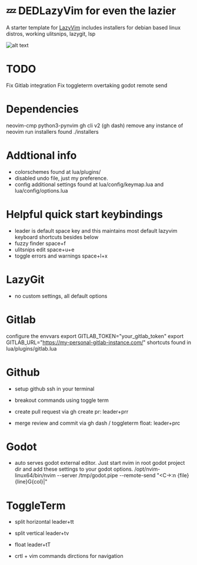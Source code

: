 # 💤 DEDLazyVim for even the lazier

A starter template for [LazyVim](https://github.com/LazyVim/LazyVim)
includes installers for debian based linux distros, working ulitsnips, lazygit, lsp

![alt text](https://github.com/dfosterj/dedneovim/blob/main/.preview.png?raw=true)


# TODO
Fix Gitlab integration
Fix toggleterm overtaking godot remote send

# Dependencies
neovim-cmp
python3-pynvim
gh cli v2 (gh dash)
remove any instance of neovim
run installers found ./installers


# Addtional info
* colorschemes found at lua/plugins/
* disabled undo file, just my preference. 
* config additional settings found at lua/config/keymap.lua and lua/config/options.lua


# Helpful quick start keybindings
* leader is default space key and this maintains most default lazyvim keyboard shortcuts besides below
* fuzzy finder space+f
* ulitsnips edit space+u+e
* toggle errors and warnings space+l+x

# LazyGit
* no custom settings, all default options


# Gitlab
configure the envvars
export GITLAB_TOKEN="your_gitlab_token"
export GITLAB_URL="https://my-personal-gitlab-instance.com/"
shortcuts found in lua/plugins/gitlab.lua

# Github
* setup github ssh in your terminal
* breakout commands using toggle term
* create pull request via gh create pr:
leader+prr

* merge review and commit via gh dash / toggleterm float:
leader+prc

# Godot
* auto serves godot external editor. Just start nvim in root godot project dir and add these settings to your godot options.
/opt/nvim-linux64/bin/nvim
--server /tmp/godot.pipe --remote-send "<C-\><C-N>:n {file}<CR>{line}G{col}|" 

# ToggleTerm
* split horizontal
leader+tt

* split vertical
leader+tv

* float
leader+tT

* crtl + vim commands dirctions for navigation
